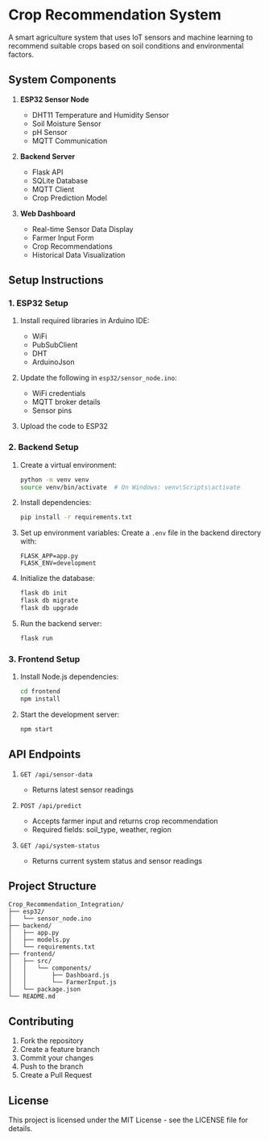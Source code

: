 # Crop Recommendation System

A smart agriculture system that uses IoT sensors and machine learning to recommend suitable crops based on soil conditions and environmental factors.

## System Components

1. **ESP32 Sensor Node**
   - DHT11 Temperature and Humidity Sensor
   - Soil Moisture Sensor
   - pH Sensor
   - MQTT Communication

2. **Backend Server**
   - Flask API
   - SQLite Database
   - MQTT Client
   - Crop Prediction Model

3. **Web Dashboard**
   - Real-time Sensor Data Display
   - Farmer Input Form
   - Crop Recommendations
   - Historical Data Visualization

## Setup Instructions

### 1. ESP32 Setup

1. Install required libraries in Arduino IDE:
   - WiFi
   - PubSubClient
   - DHT
   - ArduinoJson

2. Update the following in `esp32/sensor_node.ino`:
   - WiFi credentials
   - MQTT broker details
   - Sensor pins

3. Upload the code to ESP32

### 2. Backend Setup

1. Create a virtual environment:
   ```bash
   python -m venv venv
   source venv/bin/activate  # On Windows: venv\Scripts\activate
   ```

2. Install dependencies:
   ```bash
   pip install -r requirements.txt
   ```

3. Set up environment variables:
   Create a `.env` file in the backend directory with:
   ```
   FLASK_APP=app.py
   FLASK_ENV=development
   ```

4. Initialize the database:
   ```bash
   flask db init
   flask db migrate
   flask db upgrade
   ```

5. Run the backend server:
   ```bash
   flask run
   ```

### 3. Frontend Setup

1. Install Node.js dependencies:
   ```bash
   cd frontend
   npm install
   ```

2. Start the development server:
   ```bash
   npm start
   ```

## API Endpoints

1. `GET /api/sensor-data`
   - Returns latest sensor readings

2. `POST /api/predict`
   - Accepts farmer input and returns crop recommendation
   - Required fields: soil_type, weather, region

3. `GET /api/system-status`
   - Returns current system status and sensor readings

## Project Structure

```
Crop_Recommendation_Integration/
├── esp32/
│   └── sensor_node.ino
├── backend/
│   ├── app.py
│   ├── models.py
│   └── requirements.txt
├── frontend/
│   ├── src/
│   │   └── components/
│   │       ├── Dashboard.js
│   │       └── FarmerInput.js
│   └── package.json
└── README.md
```

## Contributing

1. Fork the repository
2. Create a feature branch
3. Commit your changes
4. Push to the branch
5. Create a Pull Request

## License

This project is licensed under the MIT License - see the LICENSE file for details. 